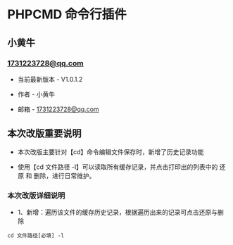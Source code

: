 PHPCMD 命令行插件
===============================================
小黄牛
-----------------------------------------------

### 1731223728@qq.com 

+ 当前最新版本 - V1.0.1.2

+ 作者 - 小黄牛

+ 邮箱 - 1731223728@qq.com     


## 本次改版重要说明

+ 本次改版主要针对【cd】命令编辑文件保存时，新增了历史记录功能

+ 使用【cd 文件路径 -l】可以读取所有缓存记录，并点击打印出的列表中的 还原 和 删除，进行日常维护。


### 本次改版详细说明

+ 1、新增：遍历该文件的缓存历史记录，根据遍历出来的记录可点击还原与删除

``` 
cd 文件路径[必填] -l  
```